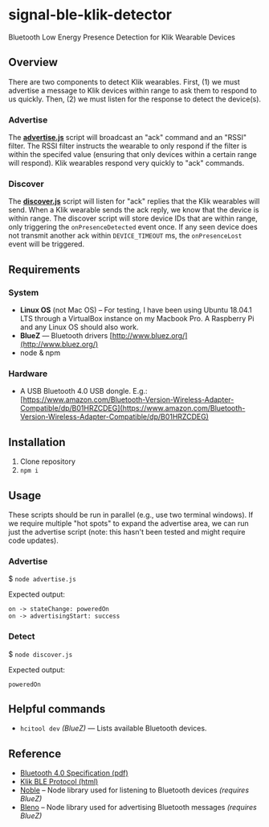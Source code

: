 # signal-ble-klik-detector

Bluetooth Low Energy Presence Detection for Klik Wearable Devices

## Overview
There are two components to detect Klik wearables. First, (1) we must advertise a message to Klik devices within range to ask them to respond to us quickly. Then, (2) we must listen for the response to detect the device(s).

### Advertise

The [__advertise.js__](advertise.js) script will broadcast an "ack" command and an "RSSI" filter. The RSSI filter instructs the wearable to only respond if the filter is within the specifed value (ensuring that only devices within a certain range will respond). Klik wearables respond very quickly to "ack" commands.

### Discover

The [__discover.js__](discover.js) script will listen for "ack" replies that the Klik wearables will send. When a Klik wearable sends the ack reply, we know that the device is within range. The discover script will store device IDs that are within range, only triggering the `onPresenceDetected` event once. If any seen device does not transmit another ack within `DEVICE_TIMEOUT` ms, the `onPresenceLost` event will be triggered.

## Requirements

### System
* __Linux OS__ (not Mac OS) – For testing, I have been using Ubuntu 18.04.1 LTS through a VirtualBox instance on my Macbook Pro. A Raspberry Pi and any Linux OS should also work.
* __BlueZ__ — Bluetooth drivers [http://www.bluez.org/](http://www.bluez.org/)
* node & npm


### Hardware
* A USB Bluetooth 4.0 USB dongle. E.g.: [https://www.amazon.com/Bluetooth-Version-Wireless-Adapter-Compatible/dp/B01HRZCDEG](https://www.amazon.com/Bluetooth-Version-Wireless-Adapter-Compatible/dp/B01HRZCDEG)



## Installation
1. Clone repository
1. `npm i`

## Usage

These scripts should be run in parallel (e.g., use two terminal windows). If we require multiple "hot spots" to expand the advertise area, we can run just the advertise script (note: this hasn't been tested and might require code updates).

### Advertise

$ `node advertise.js`

Expected output:

```
on -> stateChange: poweredOn
on -> advertisingStart: success
```

### Detect

$ `node discover.js`

Expected output:

```
poweredOn
```

## Helpful commands
* `hcitool dev` _(BlueZ)_ — Lists available Bluetooth devices.

## Reference

* [Bluetooth 4.0 Specification (pdf)](docs/Bluetooth_Core_V4.0.pdf)
* [Klik BLE Protocol (html)](docs/klikbleproto.html)
* [Noble](https://github.com/noble/noble) – Node library used for listening to Bluetooth devices _(requires BlueZ)_
* [Bleno](https://github.com/noble/bleno) – Node library used for advertising Bluetooth messages _(requires BlueZ)_
